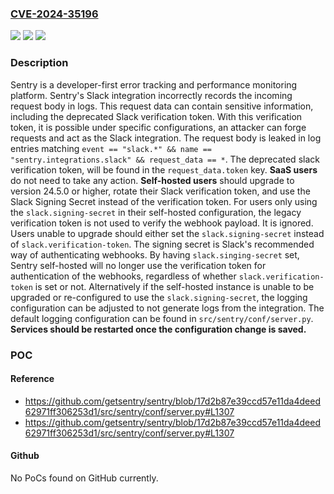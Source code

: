 ### [CVE-2024-35196](https://cve.mitre.org/cgi-bin/cvename.cgi?name=CVE-2024-35196)
![](https://img.shields.io/static/v1?label=Product&message=sentry&color=blue)
![](https://img.shields.io/static/v1?label=Version&message=%3D%20%3E%3D%2024.3.0%2C%20%3C%2024.5.0%20&color=brighgreen)
![](https://img.shields.io/static/v1?label=Vulnerability&message=CWE-532%3A%20Insertion%20of%20Sensitive%20Information%20into%20Log%20File&color=brighgreen)

### Description

Sentry is a developer-first error tracking and performance monitoring platform. Sentry's Slack integration incorrectly records the incoming request body in logs. This request data can contain sensitive information, including the deprecated Slack verification token. With this verification token, it is possible under specific configurations, an attacker can forge requests and act as the Slack integration. The request body is leaked in log entries matching `event == "slack.*" && name == "sentry.integrations.slack" && request_data == *`. The deprecated slack verification token, will be found in the `request_data.token` key. **SaaS users** do not need to take any action. **Self-hosted users** should upgrade to version 24.5.0 or higher, rotate their Slack verification token, and use the Slack Signing Secret instead of the verification token. For users only using the `slack.signing-secret` in their self-hosted configuration, the legacy verification token is not used to verify the webhook payload. It is ignored. Users unable to upgrade should either set the `slack.signing-secret` instead of `slack.verification-token`. The signing secret is Slack's recommended way of authenticating webhooks. By having `slack.singing-secret` set, Sentry self-hosted will no longer use the verification token for authentication of the webhooks, regardless of whether `slack.verification-token` is set or not. Alternatively if the self-hosted instance is unable to be upgraded or re-configured to use the `slack.signing-secret`, the logging configuration can be adjusted to not generate logs from the integration. The default logging configuration can be found in `src/sentry/conf/server.py`. **Services should be restarted once the configuration change is saved.**

### POC

#### Reference
- https://github.com/getsentry/sentry/blob/17d2b87e39ccd57e11da4deed62971ff306253d1/src/sentry/conf/server.py#L1307
- https://github.com/getsentry/sentry/blob/17d2b87e39ccd57e11da4deed62971ff306253d1/src/sentry/conf/server.py#L1307

#### Github
No PoCs found on GitHub currently.

